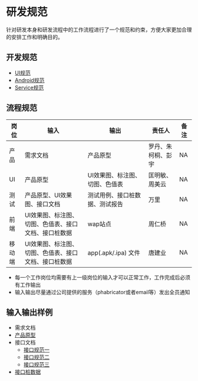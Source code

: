 # 研发规范

针对研发本身和研发流程中的工作流程进行了一个规范和约束，方便大家更加合理的安排工作和明确目的。

## 开发规范

- [UI规范](ui/README.md)
- [Android规范](android/README.md)
- [Service规范](service/README.md)


## 流程规范

|  岗位  |                         输入                         |              输出              |       责任人       | 备注 |
| ------ | ---------------------------------------------------- | ------------------------------ | ------------------ | ---- |
| 产品   | 需求文档                                             | 产品原型                       | 罗丹、朱柯桐、彭宇 | NA   |
| UI     | 产品原型                                             | UI效果图、标注图、切图、色值表 | 匡明敏、周美云     | NA   |
| 测试   | 产品原型、UI效果图、接口文档                         | 测试用例、接口桩数据、测试报告 | 万里               | NA   |
| 前端   | UI效果图、标注图、切图、色值表、接口文档、接口桩数据 | wap站点                        | 周仁桥             | NA   |
| 移动端 | UI效果图、标注图、切图、色值表、接口文档、接口桩数据 | app(.apk/.ipa) 文件            | 唐建业             | NA   |


- 每一个工作岗位均需要有上一级岗位的输入才可以正常工作，工作完成后必须有工作输出
- 输入输出尽量通过公司提供的服务（phabricator或者email等）发出全员通知


## 输入输出样例

- 需求文档
- [产品原型](service/assets/product-prototype/student/index.html)
- 接口文档
    - [接口规范一](service/接口规范.md)
    - [接口规范二](service/接口规范.html)
    - [接口规范三](http://phabricator.aorise.org:8000/w/projects/smart-city/admin/api/)
- [接口桩数据](https://easy-mock.com)

